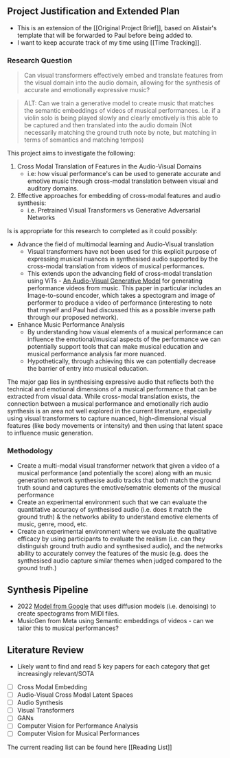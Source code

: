 ## Project Justification and Extended Plan
- This is an extension of the [[Original Project Brief]], based on Alistair's template that will be forwarded to Paul before being added to.
- I want to keep accurate track of my time using [[Time Tracking]].
### Research Question
> Can visual transformers effectively embed and translate features from the visual domain into the audio domain, allowing for the synthesis of accurate and emotionally expressive music?

> ALT: Can we train a generative model to create music that matches the semantic embeddings of  videos of musical performances. I.e. if a violin solo is being played slowly and clearly emotively is this able to be captured and then translated into the audio domain (Not necessarily matching the ground truth note by note, but matching in terms of semantics and matching tempos)

This project aims to investigate the following:
1. Cross Modal Translation of Features in the Audio-Visual Domains
	 - i.e: how visual performance's can be used to generate accurate and emotive music through cross-modal translation between visual and auditory domains.
2.  Effective approaches for embedding of cross-modal features and audio synthesis:
	- i.e. Pretrained Visual Transformers vs Generative Adversarial Networks

Is is appropriate for this research to completed as it could possibly:
- Advance the field of multimodal learning and Audio-Visual translation
	- Visual transformers have not been used for this explicit purpose of expressing musical nuances in synthesised audio supported by the cross-modal translation from videos of musical performances.
	- This extends upon the advancing field of cross-modal translation using ViTs - [An Audio-Visual Generative Model](https://ar5iv.labs.arxiv.org/html/1704.08292) for generating performance videos from music. This paper in particular includes an Image-to-sound encoder, which takes a spectogram and image of performer to produce a video of performance (interesting to note that myself and Paul had discussed this as a possible inverse path through our proposed network).
- Enhance Music Performance Analysis
	- By understanding how visual elements of a musical performance can influence the emotional/musical aspects of the performance we can potentially support tools that can make musical education and musical performance analysis far more nuanced.
	- Hypothetically, through achieving this we can potentially decrease the barrier of entry into musical education.
	
The major gap lies in synthesising expressive audio that reflects both the technical and emotional dimensions of a musical performance that can be extracted from visual data. While cross-modal translation exists, the connection between a musical performance and emotionally rich audio synthesis is an area not well explored in the current literature, especially using visual transformers to capture nuanced, high-dimensional visual features (like body movements or intensity) and then using that latent space to influence music generation.

### Methodology
- Create a multi-modal visual transformer network that given a video of a musical performance (and potentially the score) along with an music generation network synthesise audio tracks that both match the ground truth sound and captures the emotive/sematnic elements of the musical performance
- Create an experimental environment such that we can evaluate the quantitative accuracy of synthesised audio (i.e. does it match the ground truth) & the networks ability to understand emotive elements of music, genre, mood, etc.
- Create an experimental environment where we evaluate the qualitative efficacy by using participants to evaluate the realism (i.e. can they distinguish ground truth audio and synthesised audio), and the networks ability to accurately convey the features of the music (e.g. does the synthesised audio capture similar themes when judged compared to the ground truth.)

## Synthesis Pipeline
- 2022 [Model from Google](https://colab.research.google.com/github/magenta/music-spectrogram-diffusion/blob/main/music_spectrogram_diffusion/colab/synthesize_midi.ipynb#scrollTo=pBIzsGBBmqLz) that uses diffusion models (i.e. denoising) to create spectograms from MIDI files.
- MusicGen from Meta using Semantic embeddings of videos - can we tailor this to musical performances?

## Literature Review
- Likely want to find and read 5 key papers for each category that get increasingly relevant/SOTA
- [ ] Cross Modal Embedding
- [ ] Audio-Visual Cross Modal Latent Spaces
- [ ] Audio Synthesis
- [ ] Visual Transformers
- [ ] GANs
- [ ] Computer Vision for Performance Analysis
- [ ] Computer Vision for Musical Performances

The current reading list can be found here [[Reading List]]